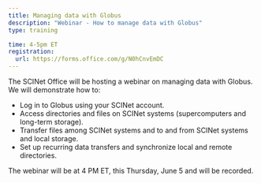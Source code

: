 ```yaml
---
title: Managing data with Globus
description: "Webinar - How to manage data with Globus"
type: training

time: 4-5pm ET
registration:
  url: https://forms.office.com/g/N0hCnvEmDC
---
```


The SCINet Office will be hosting a webinar on managing data with Globus. We will demonstrate how to:
* Log in to Globus using your SCINet account.
* Access directories and files on SCINet systems (supercomputers and long-term storage).
* Transfer files among SCINet systems and to and from SCINet systems and local storage.
* Set up recurring data transfers and synchronize local and remote directories.<!--excerpt-->


The webinar will be at 4 PM ET, this Thursday, June 5 and will be recorded.
